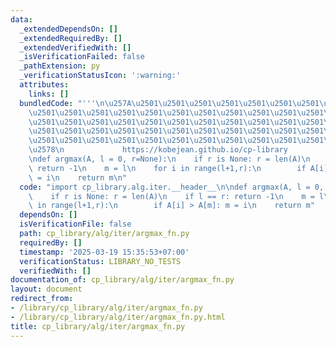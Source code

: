 ```yaml
---
data:
  _extendedDependsOn: []
  _extendedRequiredBy: []
  _extendedVerifiedWith: []
  _isVerificationFailed: false
  _pathExtension: py
  _verificationStatusIcon: ':warning:'
  attributes:
    links: []
  bundledCode: "'''\n\u257A\u2501\u2501\u2501\u2501\u2501\u2501\u2501\u2501\u2501\u2501\
    \u2501\u2501\u2501\u2501\u2501\u2501\u2501\u2501\u2501\u2501\u2501\u2501\u2501\
    \u2501\u2501\u2501\u2501\u2501\u2501\u2501\u2501\u2501\u2501\u2501\u2501\u2501\
    \u2501\u2501\u2501\u2501\u2501\u2501\u2501\u2501\u2501\u2501\u2501\u2501\u2501\
    \u2501\u2501\u2501\u2501\u2501\u2501\u2501\u2501\u2501\u2501\u2501\u2501\u2501\
    \u2578\n             https://kobejean.github.io/cp-library               \n'''\n\
    \ndef argmax(A, l = 0, r=None):\n    if r is None: r = len(A)\n    if l == r:\
    \ return -1\n    m = l\n    for i in range(l+1,r):\n        if A[i] > A[m]: m\
    \ = i\n    return m\n"
  code: "import cp_library.alg.iter.__header__\n\ndef argmax(A, l = 0, r=None):\n\
    \    if r is None: r = len(A)\n    if l == r: return -1\n    m = l\n    for i\
    \ in range(l+1,r):\n        if A[i] > A[m]: m = i\n    return m"
  dependsOn: []
  isVerificationFile: false
  path: cp_library/alg/iter/argmax_fn.py
  requiredBy: []
  timestamp: '2025-03-19 15:35:53+07:00'
  verificationStatus: LIBRARY_NO_TESTS
  verifiedWith: []
documentation_of: cp_library/alg/iter/argmax_fn.py
layout: document
redirect_from:
- /library/cp_library/alg/iter/argmax_fn.py
- /library/cp_library/alg/iter/argmax_fn.py.html
title: cp_library/alg/iter/argmax_fn.py
---
```

